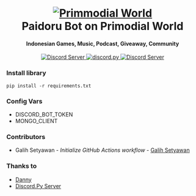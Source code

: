 <h1 align="center">
  <br>
  <a href="https://discord.gg/VV6cfmFT7V"><img src="https://cdn.discordapp.com/attachments/790874413326532628/790971431943929906/bANNER_iNGAME-05.png" alt="Primmodial World"></a>
  <br>
  Paidoru Bot on Primodial World
  <br>
</h1>

<h4 align="center">Indonesian Games, Music, Podcast, Giveaway, Community</h4>

<p align="center">
  
  <a href="https://discord.gg/VV6cfmFT7V">
    <img src="https://discordapp.com/api/guilds/790854534918307840/widget.png?style=shield" alt="Discord Server">
  </a>
  
  <a href="https://github.com/Rapptz/discord.py/">
     <img src="https://img.shields.io/badge/discord-py-blue.svg" alt="discord.py">
  </a>
  <a href="https://discord.gg/r3sSKJJ">
    <img src="https://discordapp.com/api/guilds/336642139381301249/widget.png?style=shield" alt="Discord Server">
  </a>

</p>


### Install library
```
pip install -r requirements.txt
```

### Config Vars
- DISCORD_BOT_TOKEN
- MONGO_CLIENT

### Contributors
- Galih Setyawan - *Initialize GitHub Actions workflow* - [Galih Setyawan](https://github.com/Nawaytes)

### Thanks to
- [Danny](https://github.com/Rapptz)
- [Discord.Py Server](https://discord.gg/r3sSKJJ)
